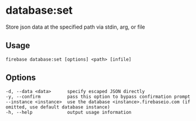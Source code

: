 # database:set

Store json data at the specified path via stdin, arg, or file

## Usage
```
firebase database:set [options] <path> [infile]
```

## Options
```
-d, --data <data>      specify escaped JSON directly
-y, --confirm          pass this option to bypass confirmation prompt
--instance <instance>  use the database <instance>.firebaseio.com (if omitted, use default database instance)
-h, --help             output usage information
```
